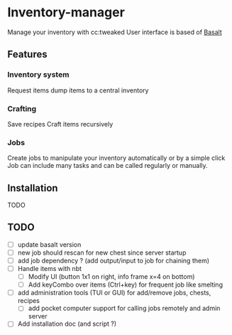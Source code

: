 # Inventory-manager

Manage your inventory with cc:tweaked
User interface is based of [Basalt](https://basalt.madefor.cc/#/)


## Features

### Inventory system

Request items
dump items to a central inventory


### Crafting

Save recipes
Craft items recursively


### Jobs

Create jobs to manipulate your inventory automatically or by a simple click
Job can include many tasks and can be called regularly or manually.


## Installation

TODO


## TODO

- [ ] update basalt version
- [ ] new job should rescan for new chest since server startup
- [ ] add job dependency ? (add output/input to job for chaining them)
- [ ] Handle items with nbt
  - [ ] Modify UI (button 1x1 on right, info frame x=4 on bottom)
  - [ ] Add keyCombo over items (Ctrl+key) for frequent job like smelting
- [ ] add administration tools (TUI or GUI) for add/remove jobs, chests, recipes
  - [ ] add pocket computer support for calling jobs remotely and admin server
- [ ] Add installation doc (and script ?)
